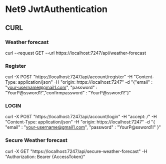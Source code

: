 # Net9 JwtAuthentication

## CURL

### Weather forecast

curl --request GET --url https://localhost:7247/api/weather-forecast

### Register

curl -X POST  "https://localhost:7247/api/account/register" -H "Content-Type: application/json" -H "origin: https://localhost:7247" -d "{\"email\" : \"your-username@gmail1.com\", \"password\" : \"YourP@ssword1!\",\"confirmpassword\" : \"YourP@ssword1!\"}"

### LOGIN

curl -X POST "https://localhost:7247/api/account/login" -H "accept: */*" -H "Content-Type: application/json" -H "origin: https://localhost:7247" -d "{ \"email\" : \"your-username@gmail1.com\", \"password\" : \"YourP@ssword1!\" }"

### Secure Weather forecast

curl -X GET "https://localhost:7247/api/secure-weather-forecast" -H "Authorization: Bearer {AccessToken}"
